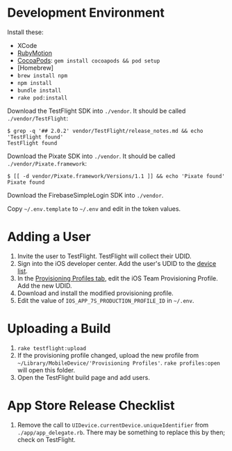 # Development Environment

Install these:

- XCode
- [RubyMotion](http://www.rubymotion.com/developer-center/guides/getting-started/)
- [CocoaPods](http://cocoapods.org/): `gem install cocoapods && pod setup`
- [Homebrew]
- `brew install npm`
- `npm install`
- `bundle install`
- `rake pod:install`

Download the TestFlight SDK into `./vendor`. It should be called `./vendor/TestFlight`:

    $ grep -q '## 2.0.2' vendor/TestFlight/release_notes.md && echo 'TestFlight found'
    TestFlight found

Download the Pixate SDK into `./vendor`. It should be called `./vendor/Pixate.framework`:

    $ [[ -d vendor/Pixate.framework/Versions/1.1 ]] && echo 'Pixate found'
    Pixate found

Download the FirebaseSimpleLogin SDK into `./vendor`.

Copy `~/.env.template` to `~/.env` and edit in the token values.


# Adding a User
1. Invite the user to TestFlight. TestFlight will collect their UDID.
2. Sign into the iOS developer center. Add the user's UDID to the [device list](https://developer.apple.com/account/ios/device/deviceList.action).
3. In the [Provisioning Profiles tab](https://developer.apple.com/account/ios/profile/profileList.action), edit the iOS Team Provisioning Profile. Add the new UDID.
4. Download and install the modified provisioning profile.
5. Edit the value of `IOS_APP_7S_PRODUCTION_PROFILE_ID` in `~/.env`.

# Uploading a Build
1. `rake testflight:upload`
2. If the provisioning profile changed, upload the new profile from `~/Library/MobileDevice/'Provisioning Profiles'`.
`rake profiles:open` will open this folder.
3. Open the TestFlight build page and add users.

# App Store Release Checklist
1. Remove the call to `UIDevice.currentDevice.uniqueIdentifier` from `./app/app_delegate.rb`.
There may be something to replace this by then; check on TestFlight.
